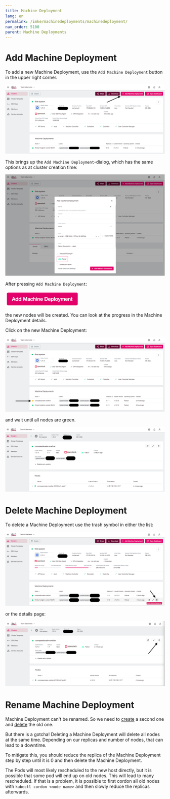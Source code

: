 ```yaml
---
title: Machine Deployment
lang: en
permalink: /imke/machinedeployments/machinedeployment/
nav_order: 5100
parent: Machine Deployments
---
```

# Add Machine Deployment

To add a new Machine Deployment, use the `Add Machine Deployment` button in the upper right corner.

![add_node_deployment](add_nodedep.png)

This brings up the `Add Machine Deployment`-dialog, which has the same options as at cluster creation time:

![add_dialog](add_dialog.png)

After pressing `Add Machine Deployment`:

![add_button](add_button.png)

the new nodes will be created. You can look at the progress in the Machine Deployment details.

Click on the new Machine Deployment:

![node_deployment_overview](node_deployment_overview.png)

and wait until all nodes are green.

![node_deployment_status](node_deployment_status.png)

# Delete Machine Deployment

To delete a Machine Deployment use the trash symbol in either the list:

![delete_from_list](delete_from_list.png)

or the details page:

![delete_from_details](delete_from_details.png)

# Rename Machine Deployment

Machine Deployment can't be renamed. So we need to [create](#add-node-deployment) a second one and [delete](#delete-node-deployment) the old one.

But there is a gotcha! Deleting a Machine Deployment will delete all nodes at the same time. Depending on our replicas and number of nodes, that can lead to a downtime.

To mitigate this, you should reduce the replica of the Machine Deployment step by step until it is 0 and then delete the Machine Deployment.

The Pods will most likely rescheduled to the new host directly, but it is possible that some pod will end up on old nodes. This will lead to many rescheduled. If that is a problem, it is possible to first cordon all old nodes with `kubectl cordon <node name>` and then slowly reduce the replicas afterwards.
